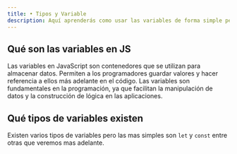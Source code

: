 ```yaml
---
title: • Tipos y Variable
description: Aquí aprenderás como usar las variables de forma simple pero completa.
---
```


## Qué son las variables en JS
Las variables en JavaScript son contenedores que se utilizan para almacenar datos. Permiten a los programadores guardar valores y hacer referencia a ellos más adelante en el código. Las variables son fundamentales en la programación, ya que facilitan la manipulación de datos y la construcción de lógica en las aplicaciones.

## Qué tipos de variables existen
Existen varios tipos de variables pero las mas simples son `let` y `const` entre otras que veremos mas adelante.